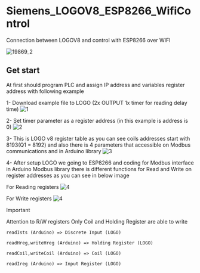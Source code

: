 # Siemens_LOGOV8_ESP8266_WifiControl
Connection between LOGOV8 and control with ESP8266 over WIFI

![19869_2](https://github.com/amirsayyad7686/Siemens_LOGOV8_ESP8266_WifiControl/assets/78236642/6e04f102-e3b9-4c08-89ae-749672574f20)

## Get start

At first should program PLC and assign IP address and variables register address with following example

1- Download example file to LOGO (2x OUTPUT 1x timer for reading delay time)
![1](https://github.com/amirsayyad7686/Siemens_LOGOV8_ESP8266_WifiControl/assets/78236642/9357f927-f6b1-44af-aea4-9184242d0065)

2- Set timer parameter as a register address (in this example is address is 0)
![2](https://github.com/amirsayyad7686/Siemens_LOGOV8_ESP8266_WifiControl/assets/78236642/2ba40dd5-d132-4d11-81cc-ae3a72a025e9)

3- This is LOGO v8 register table as you can see coils addresses start with 8193(Q1 = 8192)
and also there is 4 parameters that accessible on Modbus communications and in Arduino library
![3](https://github.com/amirsayyad7686/Siemens_LOGOV8_ESP8266_WifiControl/assets/78236642/67a904d3-b190-49bf-a53c-41423b14ca69)

4- After setup LOGO we going to ESP8266 and coding for Modbus interface 
in Arduino Modbus library there is different functions for Read and Write on register addresses as you can see in below image

For Reading registers
![4](https://github.com/amirsayyad7686/Siemens_LOGOV8_ESP8266_WifiControl/assets/78236642/d3d8d8b9-0caf-4bc9-86ba-5f19fc279ef9)

For Write registers
![4](https://github.com/amirsayyad7686/Siemens_LOGOV8_ESP8266_WifiControl/assets/78236642/1a5d3928-f597-4ed2-b545-e6f433340492)


> [!IMPORTANT]
> Attention to R/W registers 
> Only Coil and Holding Register are able to write

`readIsts (Arduino) => Discrete Input (LOGO)`

`readHreg,writeHreg (Arduino) => Holding Register (LOGO)`

`readCoil,writeCoil (Arduino) => Coil (LOGO)`

`readIreg (Arduino) => Input Register (LOGO)`
